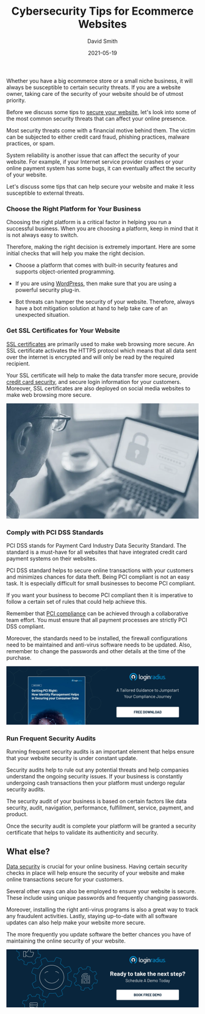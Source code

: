﻿---
title: "Cybersecurity Tips for Ecommerce Websites"
date: "2021-05-19"
coverImage: "cybersecurity-tips-for-ecommerce.webp"
tags: ["data security","cybersecurity","compliance","cx"]
author: "David Smith"
description: "Whether you run a big business or a small niche online store, you should always be on your guard against possible security threats. Here are some of the most important tips to remember about keeping your site secure."
metadescription: "Cybercrime is a big threat to every business online. Here are some tips to help you build a secure ecommerce website that is less susceptible to external threats."
metatitle: "Cybersecurity Tips for Ecommerce Websites"
---

Whether you have a big ecommerce store or a small niche business, it will always be susceptible to certain security threats. If you are a website owner, taking care of the security of your website should be of utmost priority.

Before we discuss some tips to [secure your website](https://www.loginradius.com/blog/engineering/3-simple-ways-to-secure-your-websites-applications/), let's look into some of the most common security threats that can affect your online presence.

Most security threats come with a financial motive behind them. The victim can be subjected to either credit card fraud, phishing practices, malware practices, or spam.

System reliability is another issue that can affect the security of your website. For example, if your Internet service provider crashes or your online payment system has some bugs, it can eventually affect the security of your website.

Let's discuss some tips that can help secure your website and make it less susceptible to external threats.

### Choose the Right Platform for Your Business

Choosing the right platform is a critical factor in helping you run a successful business. When you are choosing a platform, keep in mind that it is not always easy to switch.

Therefore, making the right decision is extremely important. Here are some initial checks that will help you make the right decision.

-   Choose a platform that comes with built-in security features and supports object-oriented programming.
    
-   If you are using [WordPress](https://www.loginradius.com/integrations/wordpress/), then make sure that you are using a powerful security plug-in.
    
-   Bot threats can hamper the security of your website. Therefore, always have a bot mitigation solution at hand to help take care of an unexpected situation.
    

### Get SSL Certificates for Your Website

[SSL certificates](https://www.loginradius.com/blog/engineering/lets-encrypt-with-ssl-certificates/) are primarily used to make web browsing more secure. An SSL certificate activates the HTTPS protocol which means that all data sent over the internet is encrypted and will only be read by the required recipient.

Your SSL certificate will help to make the data transfer more secure, provide [credit card security](http://www.cardzgroup.com/ContactSmartCard.html), and secure login information for your customers. Moreover, SSL certificates are also deployed on social media websites to make web browsing more secure. 

![cybersecurity-ecommerce](cybersecurity-ecommerce.webp)

### Comply with PCI DSS Standards

PCI DSS stands for Payment Card Industry Data Security Standard. The standard is a must-have for all websites that have integrated credit card payment systems on their websites.

PCI DSS standard helps to secure online transactions with your customers and minimizes chances for data theft. Being PCI compliant is not an easy task. It is especially difficult for small businesses to become PCI compliant.

If you want your business to become PCI compliant then it is imperative to follow a certain set of rules that could help achieve this.

Remember that [PCI compliance](https://www.comptia.org/blog/5-simple-ways-to-become-pci-dss-compliant) can be achieved through a collaborative team effort. You must ensure that all payment processes are strictly PCI DSS compliant.

Moreover, the standards need to be installed, the firewall configurations need to be maintained and anti-virus software needs to be updated. Also, remember to change the passwords and other details at the time of the purchase.

[![WP-PCI](WP-PCI.webp)](https://www.loginradius.com/resource/pci-dss-framework-whitepaper)

### Run Frequent Security Audits

Running frequent security audits is an important element that helps ensure that your website security is under constant update.

Security audits help to rule out any potential threats and help companies understand the ongoing security issues. If your business is constantly undergoing cash transactions then your platform must undergo regular security audits.

The security audit of your business is based on certain factors like data security, audit, navigation, performance, fulfillment, service, payment, and product.

Once the security audit is complete your platform will be granted a security certificate that helps to validate its authenticity and security.

## What else?

[Data security](https://www.loginradius.com/blog/identity/2020/12/data-security-best-practices/) is crucial for your online business. Having certain security checks in place will help ensure the security of your website and make online transactions secure for your customers.

Several other ways can also be employed to ensure your website is secure. These include using unique passwords and frequently changing passwords.

Moreover, installing the right anti-virus programs is also a great way to track any fraudulent activities. Lastly, staying up-to-date with all software updates can also help make your website more secure.

The more frequently you update software the better chances you have of maintaining the online security of your website.

[![book-a-demo-Consultation](../../assets/book-a-demo-loginradius.webp)](https://www.loginradius.com/contact-us?utm_source=blog&utm_medium=web&utm_campaign=cybersecurity-tips-for-ecommerce-websites)
